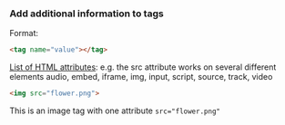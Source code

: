 ### Add additional information to tags  
Format:  
```html 
<tag name="value"></tag> 
``` 
[List of HTML attributes]:
e.g. the src attribute works on several different elements audio, embed, iframe, img, input, script, source, track, video

```html
<img src="flower.png">
```
This is an image tag with one attribute ```src="flower.png"```

[List of HTML attributes]:https://developer.mozilla.org/en-US/docs/Web/HTML/Attributes

